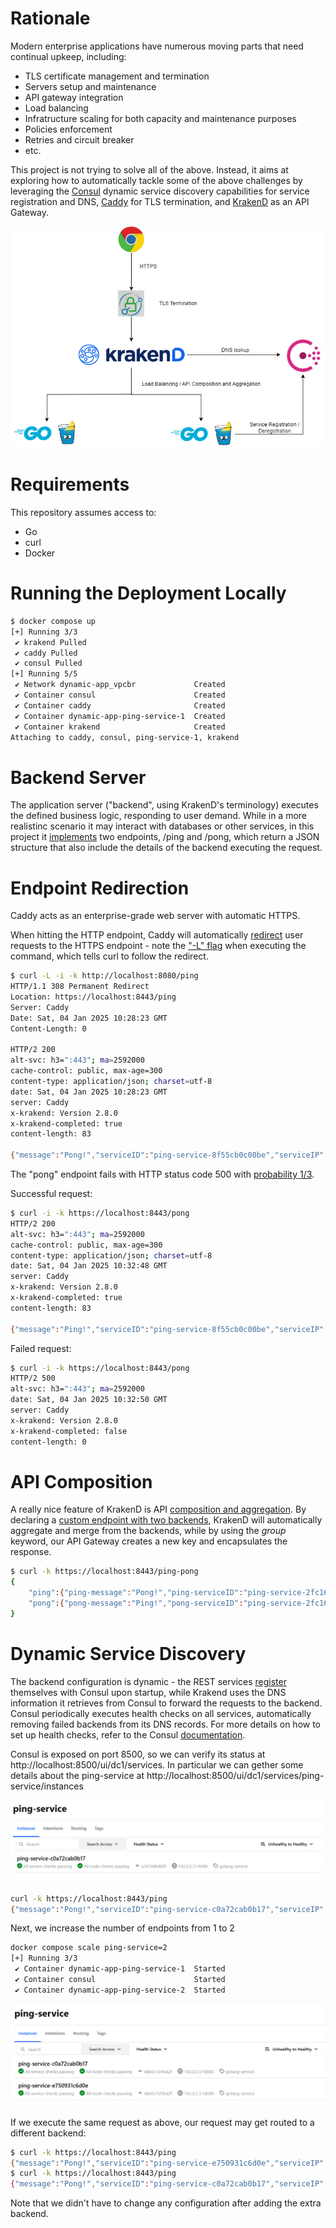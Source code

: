 # Rationale

Modern enterprise applications have numerous moving parts that need continual upkeep, including:
* TLS certificate management and termination
* Servers setup and maintenance
* API gateway integration
* Load balancing
* Infratructure scaling for both capacity and maintenance purposes
* Policies enforcement
* Retries and circuit breaker
* etc.

This project is not trying to solve all of the above. Instead, it aims at exploring how to automatically tackle some of the above challenges by leveraging the [Consul](https://www.consul.io/) dynamic service discovery capabilities for service registration and DNS, [Caddy](https://caddyserver.com/) for TLS termination, and [KrakenD](https://www.krakend.io/open-source/) as an API Gateway.


![Architecture](/docs/diagram.png)

# Requirements

This repository assumes access to:
* Go
* curl
* Docker

# Running the Deployment Locally

```bash
$ docker compose up
[+] Running 3/3
 ✔ krakend Pulled                                                                                                                          1.3s 
 ✔ caddy Pulled                                                                                                                            1.3s 
 ✔ consul Pulled                                                                                                                           1.3s 
[+] Running 5/5
 ✔ Network dynamic-app_vpcbr             Created                                                                                           0.1s 
 ✔ Container consul                      Created                                                                                           0.6s 
 ✔ Container caddy                       Created                                                                                           0.7s 
 ✔ Container dynamic-app-ping-service-1  Created                                                                                           0.5s 
 ✔ Container krakend                     Created                                                                                           0.7s 
Attaching to caddy, consul, ping-service-1, krakend
```

# Backend Server

The application server ("backend", using KrakenD's terminology) executes the defined business logic, responding to user demand. While in a more realistinc scenario it may interact with databases or other services, in this project it [implements](https://github.com/massiccio/dynamic-service/blob/master/app/main.go) two endpoints, /ping and /pong, which return a JSON structure that also include the details of the backend executing the request.


# Endpoint Redirection

Caddy acts as an enterprise-grade web server with automatic HTTPS.

When hitting the HTTP endpoint, Caddy will automatically [redirect](https://github.com/massiccio/dynamic-service/blob/master/services/caddy/Caddyfile#L16) user requests to the HTTPS endpoint - note the ["-L" flag](https://curl.se/docs/manpage.html#-L) when executing the command, which tells curl to follow the redirect.

```bash
$ curl -L -i -k http://localhost:8080/ping
HTTP/1.1 308 Permanent Redirect
Location: https://localhost:8443/ping
Server: Caddy
Date: Sat, 04 Jan 2025 10:28:23 GMT
Content-Length: 0

HTTP/2 200
alt-svc: h3=":443"; ma=2592000
cache-control: public, max-age=300
content-type: application/json; charset=utf-8
date: Sat, 04 Jan 2025 10:28:23 GMT
server: Caddy
x-krakend: Version 2.8.0
x-krakend-completed: true
content-length: 83

{"message":"Pong!","serviceID":"ping-service-8f55cb0c00be","serviceIP":"192.0.2.3"}
```


The "pong" endpoint fails with HTTP status code 500 with [probability 1/3](https://github.com/massiccio/dynamic-service/blob/master/app/main.go#L58).

Successful request:
```bash
$ curl -i -k https://localhost:8443/pong
HTTP/2 200
alt-svc: h3=":443"; ma=2592000
cache-control: public, max-age=300
content-type: application/json; charset=utf-8
date: Sat, 04 Jan 2025 10:32:48 GMT
server: Caddy
x-krakend: Version 2.8.0
x-krakend-completed: true
content-length: 83

{"message":"Ping!","serviceID":"ping-service-8f55cb0c00be","serviceIP":"192.0.2.3"}
```

Failed request:
```bash
$ curl -i -k https://localhost:8443/pong
HTTP/2 500
alt-svc: h3=":443"; ma=2592000
date: Sat, 04 Jan 2025 10:32:50 GMT
server: Caddy
x-krakend: Version 2.8.0
x-krakend-completed: false
content-length: 0
```

# API Composition

A really nice feature of KrakenD is API [composition and aggregation](https://www.krakend.io/docs/endpoints/response-manipulation/). By declaring a [custom endpoint with two backends](https://github.com/massiccio/dynamic-service/blob/master/services/krakend/krakend.json#L48), KrakenD will automatically aggregate and merge from the backends, while by using the _group_ keyword, our API Gateway creates a new key and encapsulates the response.


```bash
$ curl -k https://localhost:8443/ping-pong
{
    "ping":{"ping-message":"Pong!","ping-serviceID":"ping-service-2fc167a09f2b","ping-serviceIP":"192.0.2.2"},
    "pong":{"pong-message":"Ping!","pong-serviceID":"ping-service-2fc167a09f2b","pong-serviceIP":"192.0.2.2"}
}
```


# Dynamic Service Discovery

The backend configuration is dynamic - the REST services [register](https://github.com/massiccio/dynamic-service/blob/master/app/consul_utils.go#L43) themselves with Consul upon startup, while Krakend uses the DNS information it retrieves from Consul to forward the requests to the backend.
Consul periodically executes health checks on all services, automatically removing failed backends from its DNS records. For more details on how to set up health checks, refer to the Consul [documentation](https://developer.hashicorp.com/consul/docs/services/usage/checks).


Consul is exposed on port 8500, so we can verify its status at http://localhost:8500/ui/dc1/services.
In particular we can gether some details about the ping-service at http://localhost:8500/ui/dc1/services/ping-service/instances


![Architecture](/docs/ping-service-1.png)

```bash
curl -k https://localhost:8443/ping
{"message":"Pong!","serviceID":"ping-service-c0a72cab0b17","serviceIP":"192.0.2.3"}m
```

Next, we increase the number of endpoints from 1 to 2

```bash
docker compose scale ping-service=2
[+] Running 3/3
 ✔ Container dynamic-app-ping-service-1  Started                                                                                                      12.9s
 ✔ Container consul                      Started                                                                                                       1.7s
 ✔ Container dynamic-app-ping-service-2  Started                                                                                                       1.3s
```

![Architecture](/docs/ping-service-2.png)

If we execute the same request as above, our request may get routed to a different backend:
```bash
$ curl -k https://localhost:8443/ping
{"message":"Pong!","serviceID":"ping-service-e750931c6d0e","serviceIP":"192.0.2.3"}
$ curl -k https://localhost:8443/ping
{"message":"Pong!","serviceID":"ping-service-c0a72cab0b17","serviceIP":"192.0.2.5"}
```

Note that we didn't have to change any configuration after adding the extra backend.